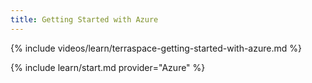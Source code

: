 ```yaml
---
title: Getting Started with Azure
---
```


{% include videos/learn/terraspace-getting-started-with-azure.md %}

{% include learn/start.md provider="Azure" %}
